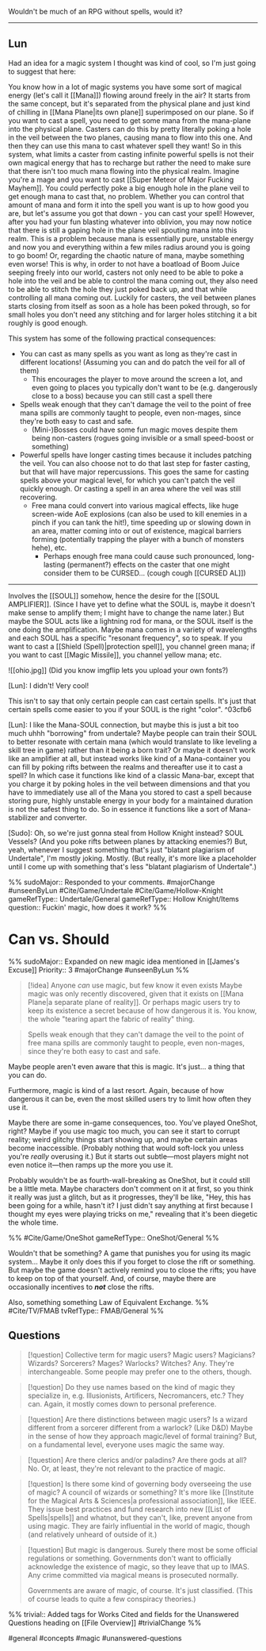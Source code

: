 Wouldn't be much of an RPG without spells, would it?

---
Lun
---

Had an idea for a magic system I thought was kind of cool, so I'm just going to suggest that here:

You know how in a lot of magic systems you have some sort of magical energy (let's call it [[Mana]]) flowing around freely in the air? It starts from the same concept, but it's separated from the physical plane and just kind of chilling in [[Mana Plane|its own plane]] superimposed on our plane. 
So if you want to cast a spell, you need to get some mana from the mana-plane into the physical plane. Casters can do this by pretty literally poking a hole in the veil between the two planes, causing mana to flow into this one. And then they can use this mana to cast whatever spell they want! 
So in this system, what limits a caster from casting infinite powerful spells is not their own magical energy that has to recharge but rather the need to make sure that there isn't too much mana flowing into the physical realm. Imagine you're a mage and you want to cast [[Super Meteor of Major Fucking Mayhem]]. You could perfectly poke a big enough hole in the plane veil to get enough mana to cast that, no problem. Whether you can control that amount of mana and form it into the spell you want is up to how good you are, but let's assume you got that down - you can cast your spell! However, after you had your fun blasting whatever into oblivion, you may now notice that there is still a gaping hole in the plane veil spouting mana into this realm. This is a problem because mana is essentially pure, unstable energy and now you and everything within a few miles radius around you is going to go boom! Or, regarding the chaotic nature of mana, maybe something even worse! 
This is why, in order to not have a boatload of Boom Juice seeping freely into our world, casters not only need to be able to poke a hole into the veil and be able to control the mana coming out, they also need to be able to stitch the hole they just poked back up, and that while controlling all mana coming out. Luckily for casters, the veil between planes starts closing from itself as soon as a hole has been poked through, so for small holes you don't need any stitching and for larger holes stitching it a bit roughly is good enough.

This system has some of the following practical consequences:
- You can cast as many spells as you want as long as they're cast in different locations! (Assuming you can and do patch the veil for all of them)
	- This encourages the player to move around the screen a lot, and even going to places you typically don't want to be (e.g. dangerously close to a boss) because you can still cast a spell there
- Spells weak enough that they can't damage the veil to the point of free mana spills are commonly taught to people, even non-mages, since they're both easy to cast and safe.
	-  (Mini-)Bosses could have some fun magic moves despite them being non-casters (rogues going invisible or a small speed-boost or something)
- Powerful spells have longer casting times because it includes patching the veil. You can also choose not to do that last step for faster casting, but that will have major repercussions. This goes the same for casting spells above your magical level, for which you can't patch the veil quickly enough. Or casting a spell in an area where the veil was still recovering.
	- Free mana could convert into various magical effects, like huge screen-wide AoE explosions (can also be used to kill enemies in a pinch if you can tank the hit!), time speeding up or slowing down in an area, matter coming into or out of existence, magical barriers forming (potentially trapping the player with a bunch of monsters hehe), etc.
		- Perhaps enough free mana could cause such pronounced, long-lasting (permanent?) effects on the caster that one might consider them to be CURSED... (cough cough [[CURSED AL]])



---

Involves the [[SOUL]] somehow, hence the desire for the [[SOUL AMPLIFIER]]. (Since I have yet to define what the SOUL is, maybe it doesn't make sense to amplify them; I might have to change the name later.) But maybe the SOUL acts like a lightning rod for mana, or the SOUL itself is the one doing the amplification. Maybe mana comes in a variety of wavelengths and each SOUL has a specific "resonant frequency", so to speak. If you want to cast a [[Shield (Spell)|protection spell]], you channel green mana; if you want to cast [[Magic Missile]], you channel yellow mana; etc.

![[ohio.jpg]]
(Did you know imgflip lets you upload your own fonts?)

[Lun]: I didn't! Very cool!

This isn't to say that only certain people can cast certain spells. It's just that certain spells come easier to you if your SOUL is the right "color". ^03cfb6

[Lun]: I like the Mana-SOUL connection, but maybe this is just a bit too much uhhh "borrowing" from undertale? Maybe people can train their SOUL to better resonate with certain mana (which would translate to like leveling a skill tree in game) rather than it being a born trait? Or maybe it doesn't work like an amplifier at all, but instead works like kind of a Mana-container you can fill by poking rifts between the realms and thereafter use it to cast a spell? In which case it functions like kind of a classic Mana-bar, except that you charge it by poking holes in the veil between dimensions and that you have to immediately use all of the Mana you stored to cast a spell because storing pure, highly unstable energy in your body for a maintained duration is not the safest thing to do. So in essence it functions like a sort of Mana-stabilizer and converter.

[Sudo]: Oh, so we're just gonna steal from Hollow Knight instead? SOUL Vessels? (And you poke rifts between planes by attacking enemies?) But, yeah, whenever I suggest something that's just "blatant plagiarism of Undertale", I'm mostly joking. Mostly. (But really, it's more like a placeholder until I come up with something that's less "blatant plagiarism of Undertale".)

%%
sudoMajor:: Responded to your comments.
#majorChange #unseenByLun 
#Cite/Game/Undertale #Cite/Game/Hollow-Knight 
gameRefType:: Undertale/General
gameRefType:: Hollow Knight/Items
question:: Fuckin' magic, how does it work?
%%

# Can vs. Should
%%
sudoMajor:: Expanded on new magic idea mentioned in [[James's Excuse]]
Priority:: 3
#majorChange #unseenByLun 
%%

>[!idea] Anyone *can* use magic, but few know it even exists
>Maybe magic was only recently discovered, given that it exists on [[Mana Plane|a separate plane of reality]]. Or perhaps magic users try to keep its existence a secret because of how dangerous it is. You know, the whole "tearing apart the fabric of reality" thing.

>Spells weak enough that they can't damage the veil to the point of free mana spills are commonly taught to people, even non-mages, since they're both easy to cast and safe.

Maybe people aren't even aware that this is magic. It's just... a thing that you can do.

Furthermore, magic is kind of a last resort. Again, because of how dangerous it can be, even the most skilled users try to limit how often they use it.

Maybe there are some in-game consequences, too. You've played OneShot, right? Maybe if you use magic too much, you can see it start to corrupt reality; weird glitchy things start showing up, and maybe certain areas become inaccessible. (Probably nothing that would soft-lock you unless you're *really* overusing it.) But it starts out subtle—most players might not even notice it—then ramps up the more you use it.

Probably wouldn't be as fourth-wall-breaking as OneShot, but it could still be a little meta. Maybe characters don't comment on it at first, so you think it really was just a glitch, but as it progresses, they'll be like, "Hey, this has been going for a while, hasn't it? I just didn't say anything at first because I thought my eyes were playing tricks on me," revealing that it's been diegetic the whole time.

%%
#Cite/Game/OneShot
gameRefType:: OneShot/General
%%

Wouldn't that be something? A game that punishes you for using its magic system... Maybe it only does this if you forget to close the rift or something. But maybe the game doesn't actively remind you to close the rifts; you have to keep on top of that yourself. And, of course, maybe there are occasionally incentives to **_not_** close the rifts.

Also, something something Law of Equivalent Exchange.
%%
#Cite/TV/FMAB 
tvRefType:: FMAB/General
%%

## Questions
>[!question] Collective term for magic users? Magic users? Magicians? Wizards? Sorcerers? Mages? Warlocks? Witches?
>Any. They're interchangeable. Some people may prefer one to the others, though.

>[!question] Do they use names based on the kind of magic they specialize in, e.g. Illusionists, Artificers, Necromancers, etc.?
>They can. Again, it mostly comes down to personal preference.

>[!question] Are there distinctions between magic users? Is a wizard different from a sorcerer different from a warlock? (Like D&D)
>Maybe in the sense of how they approach magic/level of formal training? But, on a fundamental level, everyone uses magic the same way.

>[!question] Are there clerics and/or paladins? Are there gods at all?
>No. Or, at least, they're not relevant to the practice of magic.

>[!question] Is there some kind of governing body overseeing the use of magic? A council of wizards or something?
>It's more like [[Institute for the Magical Arts & Sciences|a professional association]], like IEEE. They issue best practices and fund research into new [[List of Spells|spells]] and whatnot, but they can't, like, prevent anyone from using magic. They are fairly influential in the world of magic, though (and relatively unheard of outside of it.)

>[!question] But magic is dangerous. Surely there most be some official regulations or something.
>Governments don't want to officially acknowledge the existence of magic, so they leave that up to IMAS. Any crime committed via magical means is prosecuted normally.
>
>Governments are aware of magic, of course. It's just classified. (This of course leads to quite a few conspiracy theories.)

%%
trivial:: Added tags for Works Cited and fields for the Unanswered Questions heading on [[File Overview]]
#trivialChange 
%%

#general #concepts #magic #unanswered-questions 